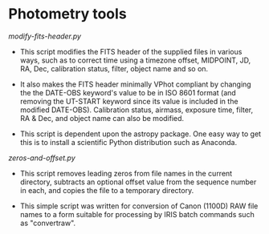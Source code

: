 # Photometry tools

_modify-fits-header.py_ 

* This script modifies the FITS header of the supplied files in various ways, such as to correct time using a timezone offset, MIDPOINT, JD, RA, Dec, calibration status, filter, object name and so on.
 
* It also makes the FITS header minimally VPhot compliant by changing the the DATE-OBS keyword's value to be in ISO 8601 format (and removing the UT-START keyword since its value is included in the modified DATE-OBS). Calibration status, airmass, exposure time, filter, RA & Dec, and object name can also be modified. 
 
* This script is dependent upon the astropy package. One easy way to get this is to install a scientific Python distribution such as Anaconda.
 
_zeros-and-offset.py_

* This script removes leading zeros from file names in the current directory, subtracts an optional offset value from the sequence number in each, and copies the file to a temporary directory. 

* This simple script was written for conversion of Canon (1100D) RAW file names to a form suitable for processing by IRIS batch commands such as "convertraw".
